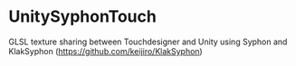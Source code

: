 # UnitySyphonTouch
GLSL texture sharing between Touchdesigner and Unity using Syphon and KlakSyphon (https://github.com/keijiro/KlakSyphon)
